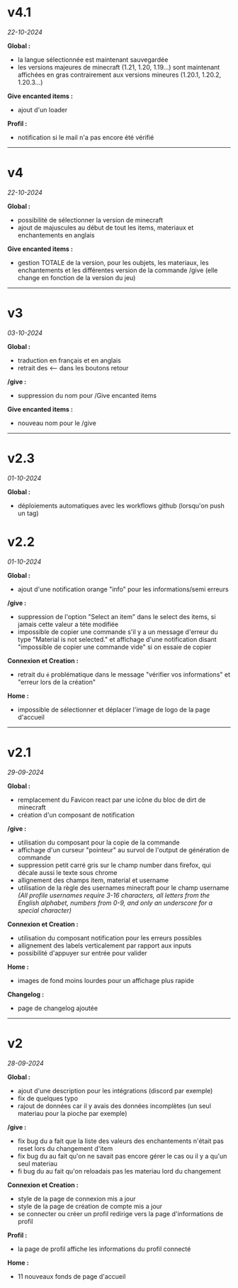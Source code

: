 # v4.1

*22-10-2024*

**Global :**

- la langue sélectionnée est maintenant sauvegardée
- les versions majeures de minecraft (1.21, 1.20, 1.19...) sont maintenant affichées en
  gras contrairement aux versions mineures (1.20.1, 1.20.2, 1.20.3...)

**Give encanted items :**

- ajout d'un loader

**Profil :**

- notification si le mail n'a pas encore été vérifié

___

# v4

*22-10-2024*

**Global :**

- possibilité de sélectionner la version de minecraft
- ajout de majuscules au début de tout les items, materiaux et enchantements en anglais

**Give encanted items :**

- gestion TOTALE de la version, pour les oubjets, les materiaux, les enchantements et les
  différentes version de la commande /give (elle change en fonction de la version du jeu)

___

# v3

*03-10-2024*

**Global :**

- traduction en français et en anglais
- retrait des <-- dans les boutons retour

**/give :**

- suppression du nom pour /Give encanted items

**Give encanted items :**

- nouveau nom pour le /give

___

# v2.3

*01-10-2024*

**Global :**

- déploiements automatiques avec les workflows github (lorsqu'on push un tag)

# v2.2

*01-10-2024*

**Global :**

- ajout d'une notification orange "info" pour les informations/semi erreurs

**/give :**

- suppression de l'option "Select an item" dans le select des items, si jamais cette
  valeur a téte modifiée
- impossible de copier une commande s'il y a un message d'erreur du type "Material is not
  selected." et affichage d'une notification disant "impossible de copier une commande
  vide" si on essaie de copier

**Connexion et Creation :**

- retrait du `é` problématique dans le message "vérifier vos informations" et "erreur lors
  de la création"

**Home :**

- impossible de sélectionner et déplacer l'image de logo de la page d'accueil

___

# v2.1

*29-09-2024*

**Global :**

- remplacement du Favicon react par une icône du bloc de dirt de minecraft
- création d'un composant de notification

**/give :**

- utilisation du composant pour la copie de la commande
- affichage d'un curseur "pointeur" au survol de l'output de génération de commande
- suppression petit carré gris sur le champ number dans firefox, qui décale aussi le texte
  sous chrome
- allignement des champs item, material et username
- utilisation de la règle des usernames minecraft pour le champ username *(All profile
  usernames require 3-16
  characters, all letters from the English alphabet, numbers from 0-9, and only an
  underscore for a special character)*

**Connexion et Creation :**

- utilisation du composant notification pour les erreurs possibles
- allignement des labels verticalement par rapport aux inputs
- possibilité d'appuyer sur entrée pour valider

**Home :**

- images de fond moins lourdes pour un affichage plus rapide

**Changelog :**

- page de changelog ajoutée

___

# v2

*28-09-2024*

**Global :**

- ajout d'une description pour les intégrations (discord par exemple)
- fix de quelques typo
- rajout de données car il y avais des données incomplètes (un seul materiau pour la
  pioche par exemple)

**/give :**

- fix bug du a fait que la liste des valeurs des enchantements n'était pas reset lors du
  changement d'item
- fix bug du au fait qu'on ne savait pas encore gérer le cas ou il y a qu'un seul materiau
- fi bug du au fait qu'on reloadais pas les materiau lord du changement

**Connexion et Creation :**

- style de la page de connexion mis a jour
- style de la page de création de compte mis a jour
- se connecter ou créer un profil redirige vers la page d'informations de profil

**Profil :**

- la page de profil affiche les informations du profil connecté

**Home :**

- 11 nouveaux fonds de page d'accueil